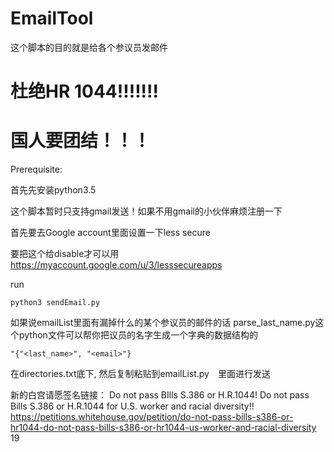 # EmailTool
这个脚本的目的就是给各个参议员发邮件 
# 杜绝HR 1044!!!!!!!
# 国人要团结！！！

Prerequisite: 

首先先安装python3.5

这个脚本暂时只支持gmail发送！如果不用gmail的小伙伴麻烦注册一下

首先要去Google account里面设置一下less secure 

要把这个给disable才可以用
https://myaccount.google.com/u/3/lesssecureapps



run
```
python3 sendEmail.py
```

如果说emailList里面有漏掉什么的某个参议员的邮件的话
parse_last_name.py这个python文件可以帮你把议员的名字生成一个字典的数据结构的
```
"{"<last_name>", "<email>"}
```

在directories.txt底下,
然后复制粘贴到emailList.py　里面进行发送



新的白宫请愿签名链接：
Do not pass BIlls S.386 or H.R.1044! Do not pass Bills S.386 or H.R.1044 for U.S. worker and racial diversity!!
https://petitions.whitehouse.gov/petition/do-not-pass-bills-s386-or-hr1044-do-not-pass-bills-s386-or-hr1044-us-worker-and-racial-diversity 19
